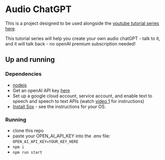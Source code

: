 # Audio ChatGPT

This is a project designed to be used alongside the [youtube tutorial series here](https://www.youtube.com/playlist?list=PLC_E8ugf8_OyaTl2c4NeYvsNdl4uw-6YC).

This tutorial series will help you create your own audio chatGPT - talk to it, and it will talk back - no openAI premium subscription needed!

## Up and running

### Dependencies

* [nodejs](https://nodejs.org/en/download/)
* Get an openAI API key [here](https://platform.openai.com/signup)
* Set up a google cloud account, service account, and enable text to speech and speech to text APIs (watch [video 1](https://www.youtube.com/watch?v=Au4bCp8dagw&list=PLC_E8ugf8_OyaTl2c4NeYvsNdl4uw-6YC&index=1&ab_channel=MikeHeaversProjects) for instructions)
* [Install Sox](https://www.npmjs.com/package/node-record-lpcm16#dependencies) - see the instructions for your OS.


### Running

* clone this repo
* paste your OPEN_AI_API_KEY into the .env file: `OPEN_AI_API_KEY=YOUR_KEY_HERE`
* `npm i`
* `npm run start`
